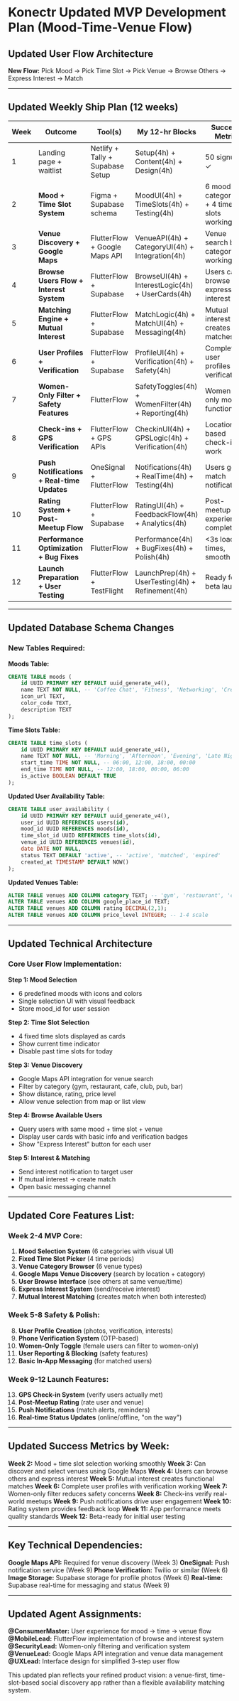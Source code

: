 # Konectr Updated MVP Development Plan (Mood-Time-Venue Flow)

## **Updated User Flow Architecture**
**New Flow:** Pick Mood → Pick Time Slot → Pick Venue → Browse Others → Express Interest → Match

---

## **Updated Weekly Ship Plan (12 weeks)**

| Week | Outcome | Tool(s) | My 12-hr Blocks | Success Metric |
|------|---------|---------|-----------------|----------------|
| 1 | Landing page + waitlist | Netlify + Tally + Supabase Setup | Setup(4h) + Content(4h) + Design(4h) | 50 signups ✓ |
| 2 | **Mood + Time Slot System** | Figma + Supabase schema | MoodUI(4h) + TimeSlots(4h) + Testing(4h) | 6 mood categories + 4 time slots working |
| 3 | **Venue Discovery + Google Maps** | FlutterFlow + Google Maps API | VenueAPI(4h) + CategoryUI(4h) + Integration(4h) | Venue search by category working |
| 4 | **Browse Users Flow + Interest System** | FlutterFlow + Supabase | BrowseUI(4h) + InterestLogic(4h) + UserCards(4h) | Users can browse and express interest |
| 5 | **Matching Engine + Mutual Interest** | FlutterFlow + Supabase | MatchLogic(4h) + MatchUI(4h) + Messaging(4h) | Mutual interest creates matches |
| 6 | **User Profiles + Verification** | FlutterFlow + Supabase | ProfileUI(4h) + Verification(4h) + Safety(4h) | Complete user profiles with verification |
| 7 | **Women-Only Filter + Safety Features** | FlutterFlow | SafetyToggles(4h) + WomenFilter(4h) + Reporting(4h) | Women-only mode functional |
| 8 | **Check-ins + GPS Verification** | FlutterFlow + GPS APIs | CheckinUI(4h) + GPSLogic(4h) + Verification(4h) | Location-based check-ins work |
| 9 | **Push Notifications + Real-time Updates** | OneSignal + FlutterFlow | Notifications(4h) + RealTime(4h) + Testing(4h) | Users get match notifications |
| 10 | **Rating System + Post-Meetup Flow** | FlutterFlow + Supabase | RatingUI(4h) + FeedbackFlow(4h) + Analytics(4h) | Post-meetup experience complete |
| 11 | **Performance Optimization + Bug Fixes** | FlutterFlow | Performance(4h) + BugFixes(4h) + Polish(4h) | <3s load times, smooth UX |
| 12 | **Launch Preparation + User Testing** | FlutterFlow + TestFlight | LaunchPrep(4h) + UserTesting(4h) + Refinement(4h) | Ready for beta launch |

---

## **Updated Database Schema Changes**

### **New Tables Required:**

**Moods Table:**
```sql
CREATE TABLE moods (
    id UUID PRIMARY KEY DEFAULT uuid_generate_v4(),
    name TEXT NOT NULL, -- 'Coffee Chat', 'Fitness', 'Networking', 'Creative', 'Social', 'Food'
    icon_url TEXT,
    color_code TEXT,
    description TEXT
);
```

**Time Slots Table:**
```sql
CREATE TABLE time_slots (
    id UUID PRIMARY KEY DEFAULT uuid_generate_v4(),
    name TEXT NOT NULL, -- 'Morning', 'Afternoon', 'Evening', 'Late Night'
    start_time TIME NOT NULL, -- 06:00, 12:00, 18:00, 00:00
    end_time TIME NOT NULL, -- 12:00, 18:00, 00:00, 06:00
    is_active BOOLEAN DEFAULT TRUE
);
```

**Updated User Availability Table:**
```sql
CREATE TABLE user_availability (
    id UUID PRIMARY KEY DEFAULT uuid_generate_v4(),
    user_id UUID REFERENCES users(id),
    mood_id UUID REFERENCES moods(id),
    time_slot_id UUID REFERENCES time_slots(id),
    venue_id UUID REFERENCES venues(id),
    date DATE NOT NULL,
    status TEXT DEFAULT 'active', -- 'active', 'matched', 'expired'
    created_at TIMESTAMP DEFAULT NOW()
);
```

**Updated Venues Table:**
```sql
ALTER TABLE venues ADD COLUMN category TEXT; -- 'gym', 'restaurant', 'cafe', 'club', 'pub', 'bar'
ALTER TABLE venues ADD COLUMN google_place_id TEXT;
ALTER TABLE venues ADD COLUMN rating DECIMAL(2,1);
ALTER TABLE venues ADD COLUMN price_level INTEGER; -- 1-4 scale
```

---

## **Updated Technical Architecture**

### **Core User Flow Implementation:**

**Step 1: Mood Selection**
- 6 predefined moods with icons and colors
- Single selection UI with visual feedback
- Store mood_id for user session

**Step 2: Time Slot Selection**
- 4 fixed time slots displayed as cards
- Show current time indicator
- Disable past time slots for today

**Step 3: Venue Discovery**
- Google Maps API integration for venue search
- Filter by category (gym, restaurant, cafe, club, pub, bar)
- Show distance, rating, price level
- Allow venue selection from map or list view

**Step 4: Browse Available Users**
- Query users with same mood + time slot + venue
- Display user cards with basic info and verification badges
- Show "Express Interest" button for each user

**Step 5: Interest & Matching**
- Send interest notification to target user
- If mutual interest → create match
- Open basic messaging channel

---

## **Updated Core Features List:**

### **Week 2-4 MVP Core:**
1. **Mood Selection System** (6 categories with visual UI)
2. **Fixed Time Slot Picker** (4 time periods)
3. **Venue Category Browser** (6 venue types)
4. **Google Maps Venue Discovery** (search by location + category)
5. **User Browse Interface** (see others at same venue/time)
6. **Express Interest System** (send/receive interest)
7. **Mutual Interest Matching** (creates match when both interested)

### **Week 5-8 Safety & Polish:**
8. **User Profile Creation** (photos, verification, interests)
9. **Phone Verification System** (OTP-based)
10. **Women-Only Toggle** (female users can filter to women-only)
11. **User Reporting & Blocking** (safety features)
12. **Basic In-App Messaging** (for matched users)

### **Week 9-12 Launch Features:**
13. **GPS Check-in System** (verify users actually met)
14. **Post-Meetup Rating** (rate user and venue)
15. **Push Notifications** (match alerts, reminders)
16. **Real-time Status Updates** (online/offline, "on the way")

---

## **Updated Success Metrics by Week:**

**Week 2:** Mood + time slot selection working smoothly
**Week 3:** Can discover and select venues using Google Maps
**Week 4:** Users can browse others and express interest
**Week 5:** Mutual interest creates functional matches
**Week 6:** Complete user profiles with verification working
**Week 7:** Women-only filter reduces safety concerns
**Week 8:** Check-ins verify real-world meetups
**Week 9:** Push notifications drive user engagement
**Week 10:** Rating system provides feedback loop
**Week 11:** App performance meets quality standards
**Week 12:** Beta-ready for initial user testing

---

## **Key Technical Dependencies:**

**Google Maps API:** Required for venue discovery (Week 3)
**OneSignal:** Push notification service (Week 9)
**Phone Verification:** Twilio or similar (Week 6)
**Image Storage:** Supabase storage for profile photos (Week 6)
**Real-time:** Supabase real-time for messaging and status (Week 9)

---

## **Updated Agent Assignments:**

**@ConsumerMaster:** User experience for mood → time → venue flow
**@MobileLead:** FlutterFlow implementation of browse and interest system
**@SecurityLead:** Women-only filtering and verification system
**@VenueLead:** Google Maps API integration and venue data management
**@UXLead:** Interface design for simplified 3-step user flow

This updated plan reflects your refined product vision: a venue-first, time-slot-based social discovery app rather than a flexible availability matching system.